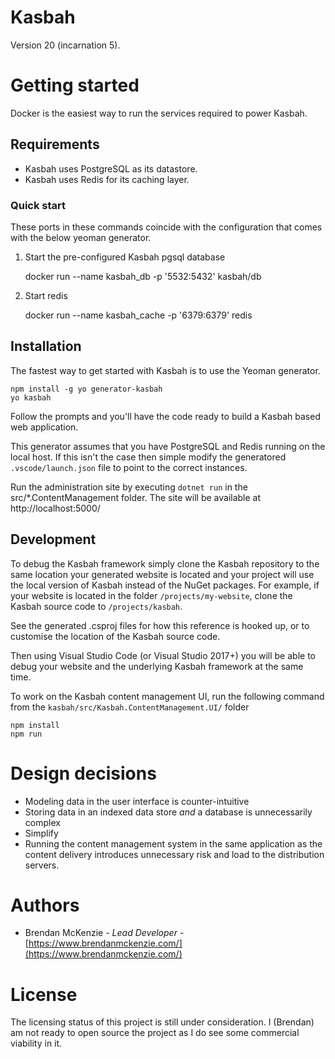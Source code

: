 # Kasbah

Version 20 (incarnation 5).

# Getting started

Docker is the easiest way to run the services required to power Kasbah.

## Requirements

 * Kasbah uses PostgreSQL as its datastore.
 * Kasbah uses Redis for its caching layer.

### Quick start

These ports in these commands coincide with the configuration that comes with the below yeoman generator.

 1. Start the pre-configured Kasbah pgsql database

    docker run --name kasbah_db -p '5532:5432' kasbah/db

 2. Start redis

    docker run --name kasbah_cache -p '6379:6379' redis

## Installation

The fastest way to get started with Kasbah is to use the Yeoman generator.

    npm install -g yo generator-kasbah
    yo kasbah

Follow the prompts and you'll have the code ready to build a Kasbah based web application.

This generator assumes that you have PostgreSQL and Redis running on the local host.  If this isn't the case then simple modify the generatored `.vscode/launch.json` file to point to the correct instances.

Run the administration site by executing `dotnet run` in the src/*.ContentManagement folder.  The site will be available at http://localhost:5000/

## Development

To debug the Kasbah framework simply clone the Kasbah repository to the same location your generated website is located and your project will use the local version of Kasbah instead of the NuGet packages.  For example, if your website is located in the folder `/projects/my-website`, clone the Kasbah source code to `/projects/kasbah`.

See the generated .csproj files for how this reference is hooked up, or to customise the location of the Kasbah source code.

Then using Visual Studio Code (or Visual Studio 2017+) you will be able to debug your website and the underlying Kasbah framework at the same time.

To work on the Kasbah content management UI, run the following command from the `kasbah/src/Kasbah.ContentManagement.UI/` folder

    npm install
    npm run

# Design decisions

 * Modeling data in the user interface is counter-intuitive
 * Storing data in an indexed data store _and_ a database is unnecessarily complex
 * Simplify
 * Running the content management system in the same application as the content delivery
   introduces unnecessary risk and load to the distribution servers.

# Authors

 * Brendan McKenzie - *Lead Developer* - [https://www.brendanmckenzie.com/](https://www.brendanmckenzie.com/)

# License

The licensing status of this project is still under consideration.  I (Brendan) am not ready to open source the project as I do see some commercial viability in it.
